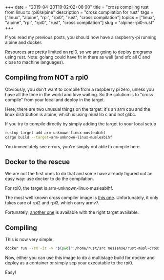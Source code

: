 +++
date = "2019-04-20T19:02:02+08:00"
title = "cross compiling rust from linux to rpi0/alpine"
description = "cross compilation for rust"
tags = ["linux", "alpine", "rpi", "rpi0", "rust", "cross compilation"]
topics = ["linux", "alpine", "rpi", "rpi0", "rust", "cross compilation"]
slug = "alpine-rpi0-rust"
+++

If you read my previous posts, you should now have a raspberry-pi running alpine and docker.

Resources are pretty limited on rpi0, so we are going to deploy programs using rust.
Note: golang could have fit in there as well (and ofc all C and close to machine languages).

## Compiling from NOT a rpi0

Obviously, you don't want to compile from a raspberry pi zero, unless you have all the time in the world and love waiting.
So the solution is to "cross compile" from your local and deploy in the target.

Here, there are two unusual things on the target: it's an arm cpu and the linux distribution is alpine, which is using musl lib c and not glibc.

If you try to compile directly by simply adding the target to your local setup

```bash
rustup target add arm-unknown-linux-musleabihf
cargo build --target=arm-unknown-linux-musleabihf
```

You immediately see errors, you're simply not able to compile here.

## Docker to the rescue

We are not the first ones to do that and some have already figured out an easy way: use docker to do the compilation.

For rpi0, the target is arm-unknown-linux-musleabihf.

The most well known cross compiler image is [this one](https://github.com/emk/rust-musl-builder). Unfortunately, it only takes care of rpi2 and rpi3, which carry armv7.

Fortunately, [another one](https://github.com/messense/rust-musl-cross) is available with the right target available.

## Compiling

This is now very simple:

```bash
docker run --rm -it -v "$(pwd)":/home/rust/src messense/rust-musl-cross:arm-musleabihf cargo build --release
```

Now, either you can use this image to do a multistage build for docker and deploy as a container or simply scp your executable to the rpi0.

Easy!
